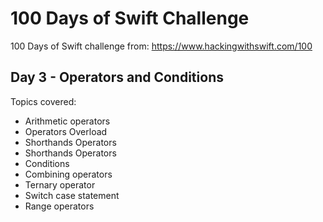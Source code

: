 # 100 Days of Swift Challenge

100 Days of Swift challenge from: https://www.hackingwithswift.com/100

## Day 3 - Operators and Conditions

Topics covered:
- Arithmetic operators
- Operators Overload
- Shorthands Operators
- Shorthands Operators
- Conditions
- Combining operators
- Ternary operator
- Switch case statement
- Range operators
